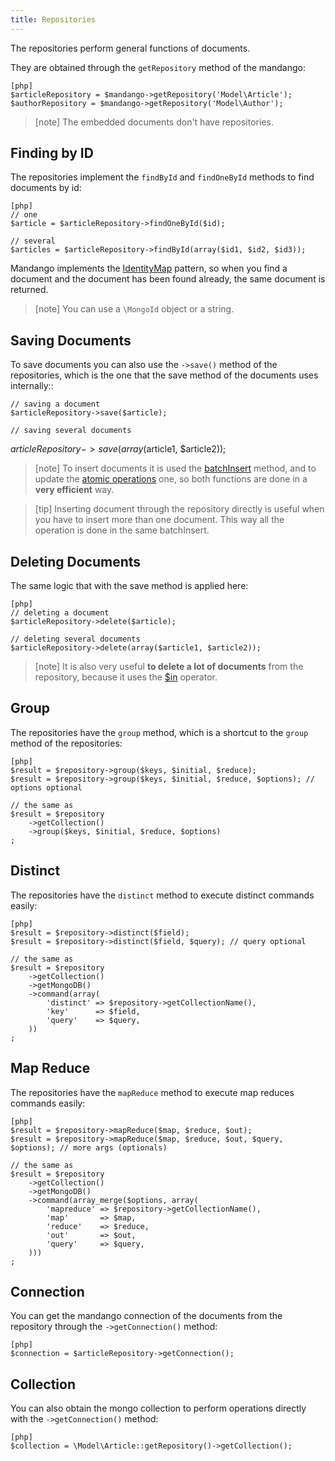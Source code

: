 ```yaml
---
title: Repositories
---
```


The repositories perform general functions of documents.

They are obtained through the ``getRepository`` method of the mandango:

    [php]
    $articleRepository = $mandango->getRepository('Model\Article');
    $authorRepository = $mandango->getRepository('Model\Author');

> [note]
> The embedded documents don't have repositories.

Finding by ID
-------------

The repositories implement the ``findById`` and ``findOneById`` methods to find
documents by id:

    [php]
    // one
    $article = $articleRepository->findOneById($id);

    // several
    $articles = $articleRepository->findById(array($id1, $id2, $id3));

Mandango implements the [IdentityMap](http://martinfowler.com/eaaCatalog/identityMap.html)
pattern, so when you find a document and the document has been found already,
the same document is returned.

> [note]
> You can use a ``\MongoId`` object or a string.

Saving Documents
----------------

To save documents you can also use the ``->save()`` method of the
repositories, which is the one that the save method of the documents uses
internally::

    // saving a document
    $articleRepository->save($article);

    // saving several documents
   $articleRepository->save(array($article1, $article2));

> [note]
> To insert documents it is used the
> [batchInsert](http://www.php.net/manual/en/mongocollection.batchinsert.php)
> method, and to update the
> [atomic operations](http://www.mongodb.org/display/DOCS/Atomic+Operations)
> one, so both functions are done in a **very efficient** way.

> [tip]
> Inserting document through the repository directly is useful when you
> have to insert more than one document. This way all the operation is done
> in the same batchInsert.

Deleting Documents
------------------

The same logic that with the save method is applied here:

    [php]
    // deleting a document
    $articleRepository->delete($article);

    // deleting several documents
    $articleRepository->delete(array($article1, $article2));

> [note]
> It is also very useful **to delete a lot of documents** from the repository,
> because it uses the [$in](http://www.mongodb.org/display/DOCS/Advanced+Queries#AdvancedQueries-%24in)
> operator.

Group
-----

The repositories have the ``group`` method, which is a shortcut to the ``group``
method of the repositories:

    [php]
    $result = $repository->group($keys, $initial, $reduce);
    $result = $repository->group($keys, $initial, $reduce, $options); // options optional

    // the same as
    $result = $repository
        ->getCollection()
        ->group($keys, $initial, $reduce, $options)
    ;

Distinct
--------

The repositories have the ``distinct`` method to execute distinct commands easily:

    [php]
    $result = $repository->distinct($field);
    $result = $repository->distinct($field, $query); // query optional

    // the same as
    $result = $repository
        ->getCollection()
        ->getMongoDB()
        ->command(array(
            'distinct' => $repository->getCollectionName(),
            'key'      => $field,
            'query'    => $query,
        ))
    ;

Map Reduce
----------

The repositories have the ``mapReduce`` method to execute map reduces commands easily:

    [php]
    $result = $repository->mapReduce($map, $reduce, $out);
    $result = $repository->mapReduce($map, $reduce, $out, $query, $options); // more args (optionals)

    // the same as
    $result = $repository
        ->getCollection()
        ->getMongoDB()
        ->command(array_merge($options, array(
            'mapreduce' => $repository->getCollectionName(),
            'map'       => $map,
            'reduce'    => $reduce,
            'out'       => $out,
            'query'     => $query,
        )))
    ;

Connection
----------

You can get the mandango connection of the documents from the repository
through the ``->getConnection()`` method:

    [php]
    $connection = $articleRepository->getConnection();

Collection
----------

You can also obtain the mongo collection to perform operations directly
with the ``->getConnection()`` method:

    [php]
    $collection = \Model\Article::getRepository()->getCollection();